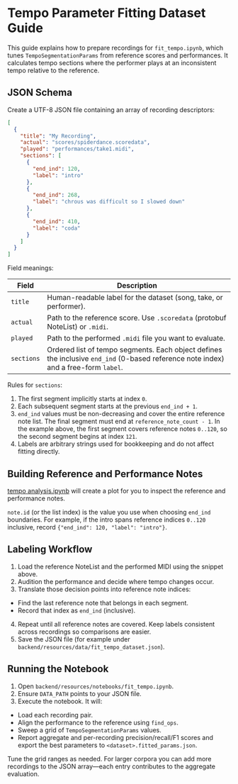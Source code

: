 # Tempo Parameter Fitting Dataset Guide

This guide explains how to prepare recordings for `fit_tempo.ipynb`, which tunes
`TempoSegmentationParams` from reference scores and performances.
It calculates tempo sections where the performer plays at an inconsistent tempo
relative to the reference.

## JSON Schema

Create a UTF-8 JSON file containing an array of recording descriptors:

```json
[
  {
    "title": "My Recording",
    "actual": "scores/spiderdance.scoredata",
    "played": "performances/take1.midi",
    "sections": [
      {
        "end_ind": 120,
        "label": "intro"
      },
      {
        "end_ind": 268,
        "label": "chrous was difficult so I slowed down"
      },
      {
        "end_ind": 410,
        "label": "coda"
      }
    ]
  }
]
```

Field meanings:

| Field      | Description                                                                                                                         |
| ---------- | ----------------------------------------------------------------------------------------------------------------------------------- |
| `title`    | Human-readable label for the dataset (song, take, or performer).                                                                    |
| `actual`   | Path to the reference score. Use `.scoredata` (protobuf NoteList) or `.midi`.                                                       |
| `played`   | Path to the performed `.midi` file you want to evaluate.                                                                            |
| `sections` | Ordered list of tempo segments. Each object defines the inclusive `end_ind` (0-based reference note index) and a free-form `label`. |

Rules for `sections`:

1. The first segment implicitly starts at index `0`.
2. Each subsequent segment starts at the previous `end_ind + 1`.
3. `end_ind` values must be non-decreasing and cover the entire reference note
   list. The final segment must end at `reference_note_count - 1`.
   In the example above, the first segment covers reference notes `0..120`, so
   the
   second segment begins at index `121`.
4. Labels are arbitrary strings used for bookkeeping and do not affect fitting
   directly.

## Building Reference and Performance Notes

[tempo analysis.ipynb](tempo%20analysis.ipynb) will create a plot for you to
inspect the reference and performance notes.

`note.id` (or the list index) is the value you use when choosing `end_ind`
boundaries. For example, if the intro spans reference indices `0..120`
inclusive, record `{"end_ind": 120, "label": "intro"}`.

## Labeling Workflow

1. Load the reference NoteList and the performed MIDI using the snippet above.
2. Audition the performance and decide where tempo changes occur.
3. Translate those decision points into reference note indices:

- Find the last reference note that belongs in each segment.
- Record that index as `end_ind` (inclusive).

4. Repeat until all reference notes are covered. Keep labels consistent
   across recordings so comparisons are easier.
5. Save the JSON file (for example under
   `backend/resources/data/fit_tempo_dataset.json`).

## Running the Notebook

1. Open `backend/resources/notebooks/fit_tempo.ipynb`.
2. Ensure `DATA_PATH` points to your JSON file.
3. Execute the notebook. It will:

- Load each recording pair.
- Align the performance to the reference using `find_ops`.
- Sweep a grid of `TempoSegmentationParams` values.
- Report aggregate and per-recording precision/recall/F1 scores and export
  the best parameters to `<dataset>.fitted_params.json`.

Tune the grid ranges as needed. For larger corpora you can add more recordings
to
the JSON array—each entry contributes to the aggregate evaluation.

